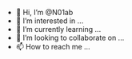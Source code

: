- 👋 Hi, I’m @N01ab
- 👀 I’m interested in ...
- 🌱 I’m currently learning ...
- 💞️ I’m looking to collaborate on ...
- 📫 How to reach me ...

<!---
N01ab/N01ab is a ✨ special ✨ repository because its `README.md` (this file) appears on your GitHub profile.
You can click the Preview link to take a look at your changes.
--->
